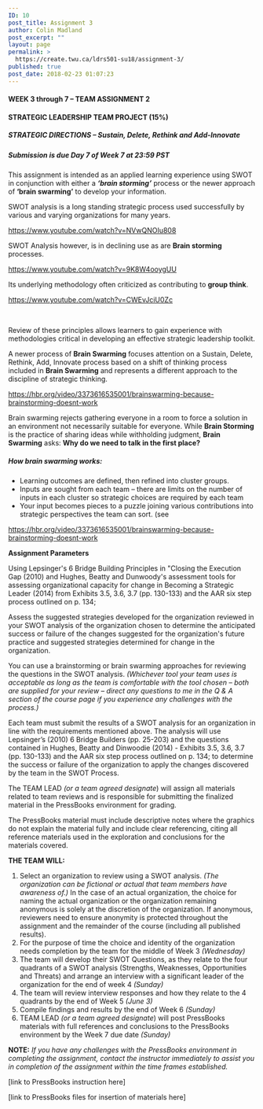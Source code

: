 ```yaml
---
ID: 10
post_title: Assignment 3
author: Colin Madland
post_excerpt: ""
layout: page
permalink: >
  https://create.twu.ca/ldrs501-su18/assignment-3/
published: true
post_date: 2018-02-23 01:07:23
---
```

#### **WEEK 3 through 7 – TEAM ASSIGNMENT 2**

#### **STRATEGIC LEADERSHIP TEAM PROJECT (15%)**

##### **STRATEGIC DIRECTIONS – Sustain, Delete, Rethink and Add-Innovate**

##### **Submission is due Day 7 of Week 7 at 23:59 PST**

This assignment is intended as an applied learning experience using SWOT in conjunction with either a _**‘brain storming’**_ process or the newer approach of **‘brain swarming’** to develop your information.

SWOT analysis is a long standing strategic process used successfully by various and varying organizations for many years.

https://www.youtube.com/watch?v=NVwQNOIu808

SWOT Analysis however, is in declining use as are **Brain storming** processes.

https://www.youtube.com/watch?v=9K8W4ooygUU

Its underlying methodology often criticized as contributing to **group think**.

https://www.youtube.com/watch?v=CWEvJciU0Zc

&nbsp;

Review of these principles allows learners to gain experience with methodologies critical in developing an effective strategic leadership toolkit.

A newer process of **Brain Swarming** focuses attention on a Sustain, Delete, Rethink, Add, Innovate process based on a shift of thinking process included in **Brain Swarming** and represents a different approach to the discipline of strategic thinking.
<div class="blog-video-embed">

<a href="https://hbr.org/video/3373616535001/brainswarming-because-brainstorming-doesnt-work">https://hbr.org/video/3373616535001/brainswarming-because-brainstorming-doesnt-work</a>

Brain swarming rejects gathering everyone in a room to force a solution in an environment not necessarily suitable for everyone. While **Brain Storming** is the practice of sharing ideas while withholding judgment, **Brain Swarming** asks: **Why do we need to talk in the first place?**

##### How brain swarming works:

* Learning outcomes are defined, then refined into cluster groups.
* Inputs are sought from each team – there are limits on the number of inputs in each cluster so strategic choices are required by each team
* Your input becomes pieces to a puzzle joining various contributions into strategic perspectives the team can sort. (see

<a href="https://hbr.org/video/3373616535001/brainswarming-because-brainstorming-doesnt-work">https://hbr.org/video/3373616535001/brainswarming-because-brainstorming-doesnt-work</a>

**Assignment Parameters**

Using Lepsinger's 6 Bridge Building Principles in "Closing the Execution Gap (2010) and Hughes, Beatty and Dunwoody's assessment tools for assessing organizational capacity for change in Becoming a Strategic Leader (2014) from Exhibits 3.5, 3.6, 3.7 (pp. 130-133) and the AAR six step process outlined on p. 134;

Assess the suggested strategies developed for the organization reviewed in your SWOT analysis of the organization chosen to determine the anticipated success or failure of the changes suggested for the organization's future practice and suggested strategies determined for change in the organization.

You can use a brainstorming or brain swarming approaches for reviewing the questions in the SWOT analysis. _(Whichever tool your team uses is acceptable as long as the team is comfortable with the tool chosen – both are supplied for your review – direct any questions to me in the Q &amp; A section of the course page if you experience any challenges with the process.)_

Each team must submit the results of a SWOT analysis for an organization in line with the requirements mentioned above. The analysis will use Lepsinger’s (2010) 6 Bridge Builders (pp. 25-203) and the questions contained in Hughes, Beatty and Dinwoodie (2014) - Exhibits 3.5, 3.6, 3.7 (pp. 130-133) and the AAR six step process outlined on p. 134; to determine the success or failure of the organization to apply the changes discovered by the team in the SWOT Process.

The TEAM LEAD _(or a team agreed designate_) will assign all materials related to team reviews and is responsible for submitting the finalized material in the PressBooks environment for grading.

The PressBooks material must include descriptive notes where the graphics do not explain the material fully and include clear referencing, citing all reference materials used in the exploration and conclusions for the materials covered.

**THE TEAM WILL:**

1. Select an organization to review using a SWOT analysis. _(The organization can be fictional or actual that team members have awareness of.)_ In the case of an actual organization, the choice for naming the actual organization or the organization remaining  anonymous is solely at the discretion of the organization. If anonymous, reviewers need to ensure anonymity is protected throughout the assignment and the remainder of the course (including all published results).
1. For the purpose of time the choice and identity of the organization needs completion by the team for the middle of Week 3 _(Wednesday)_
2. The team will develop their SWOT Questions, as they relate to the four quadrants of a SWOT analysis (Strengths, Weaknesses, Opportunities and Threats) and arrange an interview with a significant leader of the organization for the end of week 4 _(Sunday)_
3. The team will review interview responses and how they relate to the 4 quadrants by the end of Week 5 _(June 3)_
4. Compile findings and results by the end of Week 6 _(Sunday)_
5. TEAM LEAD _(or a team agreed designate_) will post PressBooks materials with full references and conclusions to the PressBooks environment by the Week 7 due date _(Sunday)_

**NOTE:** _If you have any challenges with the PressBooks environment in completing the assignment, contact the instructor immediately to assist you in completion of the assignment within the time frames established._

[link to PressBooks instruction here]

[link to PressBooks files for insertion of materials here]

</div>
